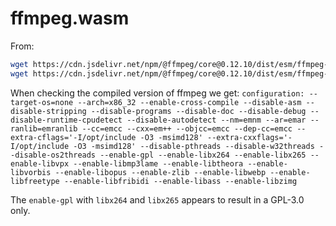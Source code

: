 # ffmpeg.wasm

From:
```sh
wget https://cdn.jsdelivr.net/npm/@ffmpeg/core@0.12.10/dist/esm/ffmpeg-core.js
wget https://cdn.jsdelivr.net/npm/@ffmpeg/core@0.12.10/dist/esm/ffmpeg-core.wasm
```

When checking the compiled version of ffmpeg we get:
`configuration: --target-os=none --arch=x86_32 --enable-cross-compile --disable-asm --disable-stripping --disable-programs --disable-doc --disable-debug --disable-runtime-cpudetect --disable-autodetect --nm=emnm --ar=emar --ranlib=emranlib --cc=emcc --cxx=em++ --objcc=emcc --dep-cc=emcc --extra-cflags='-I/opt/include -O3 -msimd128' --extra-cxxflags='-I/opt/include -O3 -msimd128' --disable-pthreads --disable-w32threads --disable-os2threads --enable-gpl --enable-libx264 --enable-libx265 --enable-libvpx --enable-libmp3lame --enable-libtheora --enable-libvorbis --enable-libopus --enable-zlib --enable-libwebp --enable-libfreetype --enable-libfribidi --enable-libass --enable-libzimg`

The `enable-gpl` with `libx264` and `libx265` appears to result in a GPL-3.0 only.
